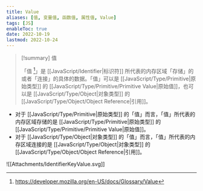 ```yaml
---
title: Value
aliases: [值, 变量值, 函数值, 属性值, Value]
tags: [JS]
enableToc: true
date: 2022-10-19
lastmod: 2022-10-24
---
```


> [!summary] 值
>
>「值 [^1]」是 [[JavaScript/Identifier|标识符]] 所代表的内存区域「存储」的或者「连接」的具体的数据。「值」可以是 [[JavaScript/Type/Primitive|原始类型]] 的 [[JavaScript/Type/Primitive/Primitive Value|原始值]]，也可以是 [[JavaScript/Type/Object|对象类型]] 的 [[JavaScript/Type/Object/Object Reference|引用]]。

- 对于 [[JavaScript/Type/Primitive|原始类型]] 的「值」而言，「值」所代表的内存区域存储的是 [[JavaScript/Type/Primitive|原始类型]] 的 [[JavaScript/Type/Primitive/Primitive Value|原始值]]。
- 对于 [[JavaScript/Type/Object|对象类型]] 的「值」而言，「值」所代表的内存区域连接的是 [[JavaScript/Type/Object|对象类型]] 的 [[JavaScript/Type/Object/Object Reference|引用]]。

![[Attachments/IdentifierKeyValue.svg]]

[^1]: <https://developer.mozilla.org/en-US/docs/Glossary/Value>
